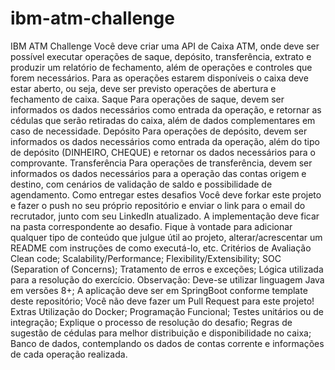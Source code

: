 # ibm-atm-challenge
IBM ATM Challenge Você deve criar uma API de Caixa ATM, onde deve ser possível executar operações de saque, depósito, transferência, extrato e produzir um relatório de fechamento, além de operações e controles que forem necessários. Para as operações estarem disponíveis o caixa deve estar aberto, ou seja, deve ser previsto operações de abertura e fechamento de caixa. Saque Para operações de saque, devem ser informados os dados necessários como entrada da operação, e retornar as cédulas que serão retiradas do caixa, além de dados complementares em caso de necessidade. Depósito Para operações de depósito, devem ser informados os dados necessários como entrada da operação, além do tipo de depósito (DINHEIRO, CHEQUE) e retornar os dados necessários para o comprovante. Transferência Para operações de transferência, devem ser informados os dados necessários para a operação das contas origem e destino, com cenários de validação de saldo e possibilidade de agendamento. Como entregar estes desafios Você deve forkar este projeto e fazer o push no seu próprio repositório e enviar o link para o email do recrutador, junto com seu LinkedIn atualizado. A implementação deve ficar na pasta correspondente ao desafio. Fique à vontade para adicionar qualquer tipo de conteúdo que julgue útil ao projeto, alterar/acrescentar um README com instruções de como executá-lo, etc. Critérios de Avaliação Clean code; Scalability/Performance; Flexibility/Extensibility; SOC (Separation of Concerns); Tratamento de erros e exceções; Lógica utilizada para a resolução do exercício. Observação: Deve-se utilizar linguagem Java em versões 8+; A aplicação deve ser em SpringBoot conforme template deste repositório; Você não deve fazer um Pull Request para este projeto! Extras Utilização do Docker; Programação Funcional; Testes unitários ou de integração; Explique o processo de resolução do desafio; Regras de sugestão de cédulas para melhor distribuição e disponibilidade no caixa; Banco de dados, contemplando os dados de contas corrente e informações de cada operação realizada.

